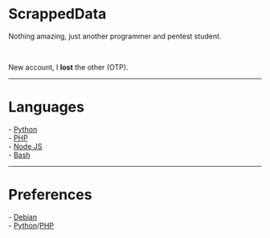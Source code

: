 <h1>ScrappedData</h1>
<p>Nothing amazing, just another programmer and pentest student.</p><br>
<p>New account, I <b>lost</b> the other (OTP).</p>
<hr>
<h1>Languages</h1>
- <a href='https://www.python.org/'>Python</a><br>
- <a href='https://www.php.net/'>PHP</a><br>
- <a href='https://nodejs.org/en/'>Node JS</a><br>
- <a href='https://www.gnu.org/software/bash/'>Bash</a>
<hr>
<h1>Preferences</h1>
- <a href='https://www.debian.org/'>Debian</a><br>
- <a href='https://www.python.org/'>Python</a>/<a href='https://www.php.net/'>PHP</a><br>
